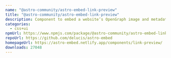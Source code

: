 ```yaml
---
name: "@astro-community/astro-embed-link-preview"
title: "@astro-community/astro-embed-link-preview"
description: Component to embed a website’s OpenGraph image and metadata on your Astro site
categories:
  - css+ui
npmUrl: https://www.npmjs.com/package/@astro-community/astro-embed-link-preview
repoUrl: https://github.com/delucis/astro-embed
homepageUrl: https://astro-embed.netlify.app/components/link-preview/
downloads: 27048
---
```

